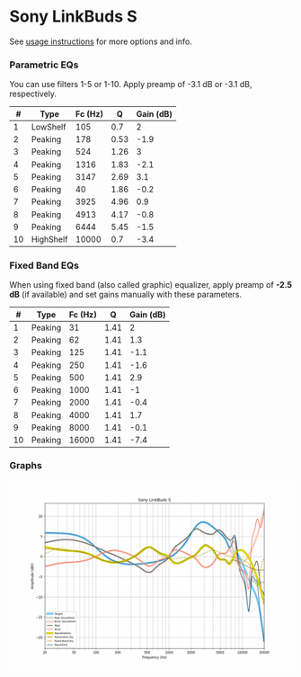# Sony LinkBuds S
See [usage instructions](https://github.com/jaakkopasanen/AutoEq#usage) for more options and info.

### Parametric EQs
You can use filters 1-5 or 1-10. Apply preamp of -3.1 dB or -3.1 dB, respectively.

|   # | Type      |   Fc (Hz) |    Q |   Gain (dB) |
|-----|-----------|-----------|------|-------------|
|   1 | LowShelf  |       105 | 0.7  |         2   |
|   2 | Peaking   |       178 | 0.53 |        -1.9 |
|   3 | Peaking   |       524 | 1.26 |         3   |
|   4 | Peaking   |      1316 | 1.83 |        -2.1 |
|   5 | Peaking   |      3147 | 2.69 |         3.1 |
|   6 | Peaking   |        40 | 1.86 |        -0.2 |
|   7 | Peaking   |      3925 | 4.96 |         0.9 |
|   8 | Peaking   |      4913 | 4.17 |        -0.8 |
|   9 | Peaking   |      6444 | 5.45 |        -1.5 |
|  10 | HighShelf |     10000 | 0.7  |        -3.4 |

### Fixed Band EQs
When using fixed band (also called graphic) equalizer, apply preamp of **-2.5 dB** (if available) and set gains manually with these parameters.

|   # | Type    |   Fc (Hz) |    Q |   Gain (dB) |
|-----|---------|-----------|------|-------------|
|   1 | Peaking |        31 | 1.41 |         2   |
|   2 | Peaking |        62 | 1.41 |         1.3 |
|   3 | Peaking |       125 | 1.41 |        -1.1 |
|   4 | Peaking |       250 | 1.41 |        -1.6 |
|   5 | Peaking |       500 | 1.41 |         2.9 |
|   6 | Peaking |      1000 | 1.41 |        -1   |
|   7 | Peaking |      2000 | 1.41 |        -0.4 |
|   8 | Peaking |      4000 | 1.41 |         1.7 |
|   9 | Peaking |      8000 | 1.41 |        -0.1 |
|  10 | Peaking |     16000 | 1.41 |        -7.4 |

### Graphs
![](./Sony%20LinkBuds%20S.png)
